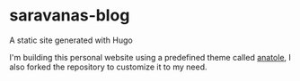 # saravanas-blog
A static site generated with Hugo

I'm building this personal website using a predefined theme called [anatole](https://themes.gohugo.io/themes/anatole/), I also forked the repository to customize it to my need.

